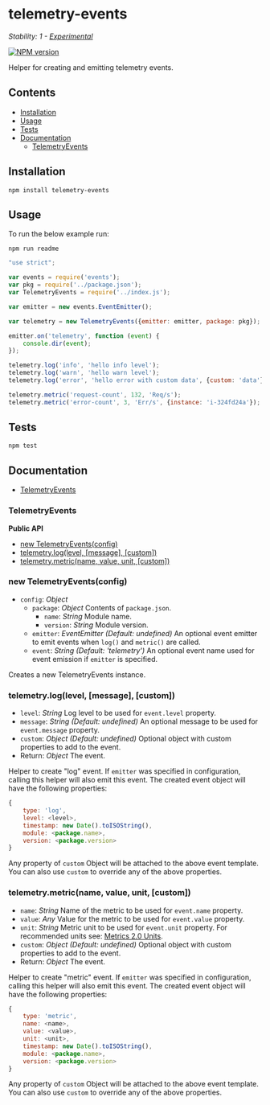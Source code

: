 # telemetry-events

_Stability: 1 - [Experimental](https://github.com/tristanls/stability-index#stability-1---experimental)_

[![NPM version](https://badge.fury.io/js/telemetry-events.png)](http://npmjs.org/package/telemetry-events)

Helper for creating and emitting telemetry events.

## Contents

  * [Installation](#installation)
  * [Usage](#usage)
  * [Tests](#tests)
  * [Documentation](#documentation)
    * [TelemetryEvents](#telemetryevents)

## Installation

    npm install telemetry-events

## Usage

To run the below example run:

    npm run readme

```javascript
"use strict";

var events = require('events');
var pkg = require('../package.json');
var TelemetryEvents = require('../index.js');

var emitter = new events.EventEmitter();

var telemetry = new TelemetryEvents({emitter: emitter, package: pkg});

emitter.on('telemetry', function (event) {
    console.dir(event);
});

telemetry.log('info', 'hello info level');
telemetry.log('warn', 'hello warn level');
telemetry.log('error', 'hello error with custom data', {custom: 'data'});

telemetry.metric('request-count', 132, 'Req/s');
telemetry.metric('error-count', 3, 'Err/s', {instance: 'i-324fd24a'});

```

## Tests

    npm test

## Documentation

  * [TelemetryEvents](#telemetryevents)

### TelemetryEvents

**Public API**

  * [new TelemetryEvents(config)](#new-telemetryeventsconfig)
  * [telemetry.log(level, \[message\], \[custom\])](#telemetryloglevel-message-custom)
  * [telemetry.metric(name, value, unit, \[custom\])](#telemetrymetricname-value-unit-custom)

### new TelemetryEvents(config)

  * `config`: _Object_
    * `package`: _Object_ Contents of `package.json`.
      * `name`: _String_ Module name.
      * `version`: _String_ Module version.
    * `emitter`: _EventEmitter_ _(Default: undefined)_ An optional event emitter to emit events when `log()` and `metric()` are called.
    * `event`: _String_ _(Default: 'telemetry')_ An optional event name used for event emission if `emitter` is specified.

Creates a new TelemetryEvents instance.

### telemetry.log(level, [message], [custom])

  * `level`: _String_ Log level to be used for `event.level` property.
  * `message`: _String_ _(Default: undefined)_ An optional message to be used for `event.message` property.
  * `custom`: _Object_ _(Default: undefined)_ Optional object with custom properties to add to the event.
  * Return: _Object_ The event.

Helper to create "log" event. If `emitter` was specified in configuration, calling this helper will also emit this event. The created event object will have the following properties:

```javascript
{
    type: 'log',
    level: <level>,
    timestamp: new Date().toISOString(),
    module: <package.name>,
    version: <package.version>
}
```

Any property of `custom` Object will be attached to the above event template. You can also use `custom` to override any of the above properties.

### telemetry.metric(name, value, unit, [custom])

  * `name`: _String_ Name of the metric to be used for `event.name` property.
  * `value`: _Any_ Value for the metric to be used for `event.value` property.
  * `unit`: _String_ Metric unit to be used for `event.unit` property. For recommended units see: [Metrics 2.0 Units](http://metrics20.org/spec/#units).
  * `custom`: _Object_ _(Default: undefined)_ Optional object with custom properties to add to the event.
  * Return: _Object_ The event.

Helper to create "metric" event. If `emitter` was specified in configuration, calling this helper will also emit this event. The created event object will have the following properties:

```javascript
{
    type: 'metric',
    name: <name>,
    value: <value>,
    unit: <unit>,
    timestamp: new Date().toISOString(),
    module: <package.name>,
    version: <package.version>
}
```

Any property of `custom` Object will be attached to the above event template. You can also use `custom` to override any of the above properties.
